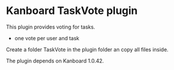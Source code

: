 # Kanboard TaskVote plugin

This plugin provides voting for tasks.
* one vote per user and task

Create a folder TaskVote in the plugin folder an copy all files inside.

The plugin depends on Kanboard 1.0.42.